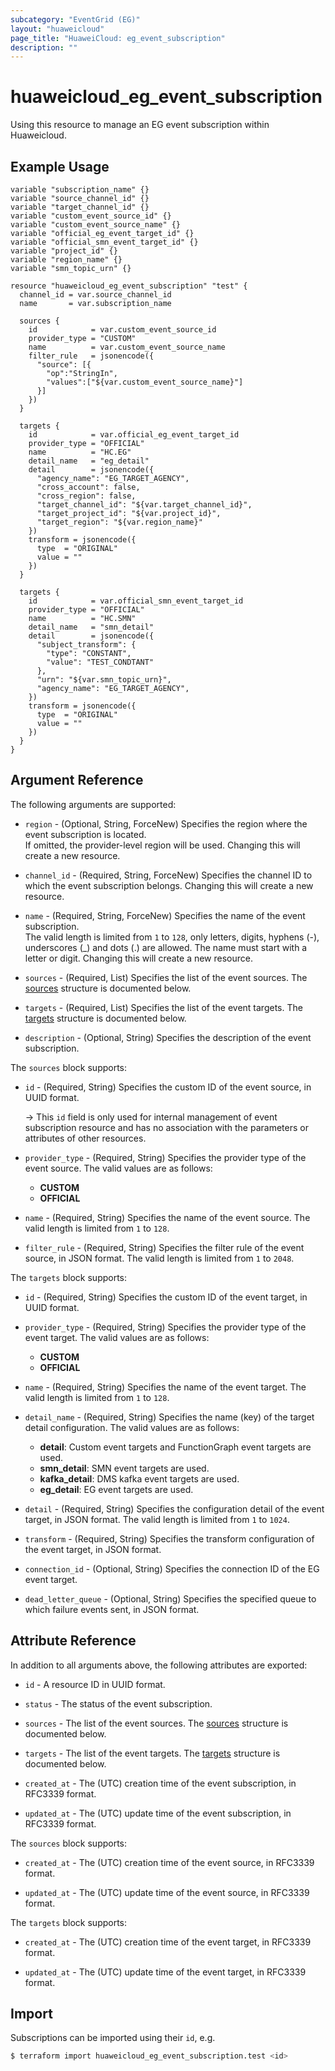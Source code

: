 ```yaml
---
subcategory: "EventGrid (EG)"
layout: "huaweicloud"
page_title: "HuaweiCloud: eg_event_subscription"
description: ""
---
```


# huaweicloud_eg_event_subscription

Using this resource to manage an EG event subscription within Huaweicloud.

## Example Usage

```hcl
variable "subscription_name" {}
variable "source_channel_id" {}
variable "target_channel_id" {}
variable "custom_event_source_id" {}
variable "custom_event_source_name" {}
variable "official_eg_event_target_id" {}
variable "official_smn_event_target_id" {}
variable "project_id" {}
variable "region_name" {}
variable "smn_topic_urn" {}

resource "huaweicloud_eg_event_subscription" "test" {
  channel_id = var.source_channel_id
  name       = var.subscription_name

  sources {
    id            = var.custom_event_source_id
    provider_type = "CUSTOM"
    name          = var.custom_event_source_name
    filter_rule   = jsonencode({
      "source": [{
        "op":"StringIn",
        "values":["${var.custom_event_source_name}"]
      }]
    })
  }

  targets {
    id            = var.official_eg_event_target_id
    provider_type = "OFFICIAL"
    name          = "HC.EG"
    detail_name   = "eg_detail"
    detail        = jsonencode({
      "agency_name": "EG_TARGET_AGENCY",
      "cross_account": false,
      "cross_region": false,
      "target_channel_id": "${var.target_channel_id}",
      "target_project_id": "${var.project_id}",
      "target_region": "${var.region_name}"
    })
    transform = jsonencode({
      type  = "ORIGINAL"
      value = ""
    })
  }

  targets {
    id            = var.official_smn_event_target_id
    provider_type = "OFFICIAL"
    name          = "HC.SMN"
    detail_name   = "smn_detail"
    detail        = jsonencode({
      "subject_transform": {
        "type": "CONSTANT",
        "value": "TEST_CONDTANT"
      },
      "urn": "${var.smn_topic_urn}",
      "agency_name": "EG_TARGET_AGENCY",
    })
    transform = jsonencode({
      type  = "ORIGINAL"
      value = ""
    })
  }
}
```

## Argument Reference

The following arguments are supported:

* `region` - (Optional, String, ForceNew) Specifies the region where the event subscription is located.  
  If omitted, the provider-level region will be used.
  Changing this will create a new resource.

* `channel_id` - (Required, String, ForceNew) Specifies the channel ID to which the event subscription belongs.
  Changing this will create a new resource.

* `name` - (Required, String, ForceNew) Specifies the name of the event subscription.  
  The valid length is limited from `1` to `128`, only letters, digits, hyphens (-), underscores (_) and dots (.) are
  allowed. The name must start with a letter or digit. Changing this will create a new resource.

* `sources` - (Required, List) Specifies the list of the event sources.
  The [sources](#subscription_sources) structure is documented below.

* `targets` - (Required, List) Specifies the list of the event targets.
  The [targets](#subscription_targets) structure is documented below.

* `description` - (Optional, String) Specifies the description of the event subscription.

<a name="subscription_sources"></a>
The `sources` block supports:

* `id` - (Required, String) Specifies the custom ID of the event source, in UUID format.

  -> This `id` field is only used for internal management of event subscription resource and has no association with the
     parameters or attributes of other resources.

* `provider_type` - (Required, String) Specifies the provider type of the event source.
  The valid values are as follows:
  + **CUSTOM**
  + **OFFICIAL**

* `name` - (Required, String) Specifies the name of the event source.
  The valid length is limited from `1` to `128`.

* `filter_rule` - (Required, String) Specifies the filter rule of the event source, in JSON format.
  The valid length is limited from `1` to `2048`.

<a name="subscription_targets"></a>
The `targets` block supports:

* `id` - (Required, String) Specifies the custom ID of the event target, in UUID format.

* `provider_type` - (Required, String) Specifies the provider type of the event target.
  The valid values are as follows:
  + **CUSTOM**
  + **OFFICIAL**

* `name` - (Required, String) Specifies the name of the event target.
  The valid length is limited from `1` to `128`.

* `detail_name` - (Required, String) Specifies the name (key) of the target detail configuration.
  The valid values are as follows:
  + **detail**: Custom event targets and FunctionGraph event targets are used.
  + **smn_detail**: SMN event targets are used.
  + **kafka_detail**: DMS kafka event targets are used.
  + **eg_detail**: EG event targets are used.

* `detail` - (Required, String) Specifies the configuration detail of the event target, in JSON format.
  The valid length is limited from `1` to `1024`.

* `transform` - (Required, String) Specifies the transform configuration of the event target, in JSON format.

* `connection_id` - (Optional, String) Specifies the connection ID of the EG event target.

* `dead_letter_queue` - (Optional, String) Specifies the specified queue to which failure events sent, in JSON format.

## Attribute Reference

In addition to all arguments above, the following attributes are exported:

* `id` - A resource ID in UUID format.

* `status` - The status of the event subscription.

* `sources` - The list of the event sources.
  The [sources](#subscription_sources_attr) structure is documented below.

* `targets` - The list of the event targets.
  The [targets](#subscription_targets_attr) structure is documented below.

* `created_at` - The (UTC) creation time of the event subscription, in RFC3339 format.

* `updated_at` - The (UTC) update time of the event subscription, in RFC3339 format.

<a name="subscription_sources_attr"></a>
The `sources` block supports:

* `created_at` - The (UTC) creation time of the event source, in RFC3339 format.

* `updated_at` - The (UTC) update time of the event source, in RFC3339 format.

<a name="subscription_targets_attr"></a>
The `targets` block supports:

* `created_at` - The (UTC) creation time of the event target, in RFC3339 format.

* `updated_at` - The (UTC) update time of the event target, in RFC3339 format.

## Import

Subscriptions can be imported using their `id`, e.g.

```bash
$ terraform import huaweicloud_eg_event_subscription.test <id>
```
